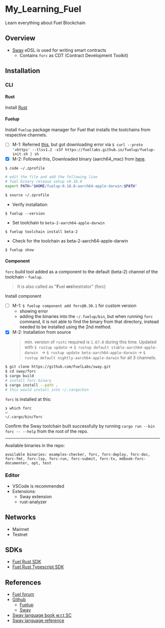 # My_Learning_Fuel

Learn everything about Fuel Blockchain

## Overview

- [Sway](https://fuellabs.github.io/sway/v0.31.3/index.html) eDSL is used for writing smart contracts
  - Contains `forc` as CDT (Contract Development Toolkit)

## Installation

### CLI

#### Rust

Install [Rust](https://github.com/abhi3700/My_Learning-Rust/blob/main/README.md#installation)

#### Fuelup

Install `Fuelup` package manager for Fuel that installs the toolchains from respective channels.

- [ ] M-1: Referred [this](https://github.com/FuelLabs/fuelup#quickstart), but got downloading error via `$ curl --proto '=https' --tlsv1.2 -sSf https://fuellabs.github.io/fuelup/fuelup-init.sh | sh`
- [x] M-2: Followed this, Downloaded binary (aarch64_mac) from [here](https://github.com/FuelLabs/fuelup/releases/).

```bash
$ code ~/.zprofile

# edit the file and add the following line
# fuel binary release setup v0.18.0
export PATH="$HOME/fuelup-0.18.0-aarch64-apple-darwin:$PATH"

$ source ~/.zprofile
```

- Verify installation

```console
$ fuelup --version
```

- Set toolchain to `beta-2-aarch64-apple-darwin`

```console
$ fuelup toolchain install beta-2
```

- Check for the toolchain as beta-2-aarch64-apple-darwin

```console
$ fuelup show
```

#### Component

`forc` build tool added as a component to the default (beta-2) channel of the toolchain - `fuelup`.

> It is also called as "**F**uel **orc**hestrator" (forc)

Install component

- [ ] M-1: `$ fuelup component add forc@0.30.1` for custom version
  - showing error
  - adding the binaries into the `~/.fuelup/bin`, but when running `forc` command, it is not able to find the binary from that directory, instead needed to be installed using the 2nd method.
- [x] M-2: Installation from source
  > min. version of `rustc` required is `1.67.0` during this time. Updated with `$ rustup update` -> `$ rustup default stable-aarch64-apple-darwin ` -> `$ rustup update beta-aarch64-apple-darwin` -> `$ rustup default nightly-aarch64-apple-darwin` for all 3 channels.

```bash
$ git clone https://github.com/FuelLabs/sway.git
$ cd sway/forc
$ cargo build
# install forc binary
$ cargo install --path .
# this would install into ~/.cargo/bin
```

`forc` is installed at this:

```console
❯ which forc                                                                                                                                                                       ⏎
~/.cargo/bin/forc
```

Confirm the Sway toolchain built successfully by running `cargo run --bin forc -- --help` from the root of the repo.

---

Available binaries in the repo:

```console
available binaries: examples-checker, forc, forc-deploy, forc-doc, forc-fmt, forc-lsp, forc-run, forc-submit, forc-tx, mdbook-forc-documenter, opt, test
```

### Editor

- VSCode is recommended
- Extensions:
  - Sway extension
  - rust-analyzer

## Networks

- Mainnet
- Testnet

## SDKs

- [Fuel Rust SDK](https://fuellabs.github.io/fuels-rs/v0.32.2/index.html)
- [Fuel Rust Typescript SDK](https://fuellabs.github.io/fuels-ts/)

## References

- [Fuel forum](https://forum.fuel.network/)
- [Github](https://github.com/FuelLabs)
  - [Fuelup](https://github.com/FuelLabs/fuelup)
  - [Sway](https://github.com/FuelLabs/sway)
- [Sway language book w.r.t SC](https://fuellabs.github.io/sway/v0.35.1/book/index.html)
- [Sway language reference](https://fuellabs.github.io/sway/master/reference/)
